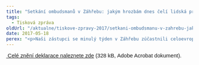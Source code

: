 ```yaml
---
title: "Setkání ombudsmanů v Záhřebu: jakým hrozbám dnes čelí lidská práva a demokracie v Evropě?"
tags:
  - Tisková zpráva
oldUrl: "/aktualne/tiskove-zpravy-2017/setkani-ombudsmanu-v-zahrebu-jakym-hrozbam-dnes-celi-lidska-prava-a-demokracie-v-evrope"
date: 2017-05-18
perex: "<p>Naši zástupci se minulý týden v Záhřebu zúčastnili celoevropského setkání ombudsmanů a dalších národních institucí sledujících dodržování lidských práv. V závěrečné deklaraci se všichni zúčastnění shodli, že evropské státy a jejich obyvatelstvo stojí před mnoha výzvami. Demokracie a lidská práva jsou v Evropě ohroženy násilným extremismem a terorismem. Některé státy se však mohou dostat do situace, kdy určitá opatření namířená původně proti terorismu současně nepřiměřeně zasáhnou do práv vlastního obyvatelstva. Ve svých důsledcích pak mohou prohloubit stav ohrožení a nejistoty. Současná Evropa je také zasažena rostoucí nerovností, xenofobií nebo náboženskou nevraživostí. Do rozporu se také častěji dostává svoboda slova a snaha omezit nenávistné projevy ve veřejném prostoru. To vše je v některých zemích doprovázeno ohrožením svobody a nezávislosti médií. </p>"
---
```


<!-- imported from the old website -->

<p><span style="font-size:11.0pt;font-family:&quot;Calibri&quot;,sans-serif;
mso-fareast-font-family:Calibri;mso-fareast-theme-font:minor-latin;mso-bidi-font-family:
&quot;Times New Roman&quot;;mso-ansi-language:CS;mso-fareast-language:EN-US;mso-bidi-language:
AR-SA"><a title="Otevření do nového okna" href="/uploads-import/lidska_prava/Zagreb_Declaration_.pdf" target="_blank"> Celé znění deklarace naleznete zde</a> (328 kB, Adobe Acrobat dokument).</span></p><p></p>
